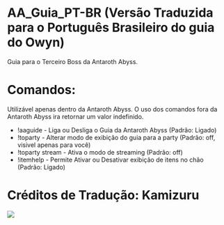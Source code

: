 # AA_Guia_PT-BR (Versão Traduzida para o Português Brasileiro do guia do Owyn)

Guia para o Terceiro Boss da Antaroth Abyss.

# Comandos:
Utilizável apenas dentro da Antaroth Abyss. O uso dos comandos fora da Antaroth Abyss ira retornar um valor indefinido.

- !aaguide - Liga ou Desliga o Guia da Antaroth Abyss (Padrão: Ligado)
- !toparty - Alterar modo de exibição do guia para a party (Padrão: off, visivel apenas para você)
- !toparty stream - Ativa o modo de streaming (Padrão: off)
- !itemhelp - Permite Ativar ou Desativar exibição de itens no chão (Padrão: Ligado)

# Créditos de Tradução: Kamizuru

<img src=https://i.imgur.com/ZSarQ0I.png>
